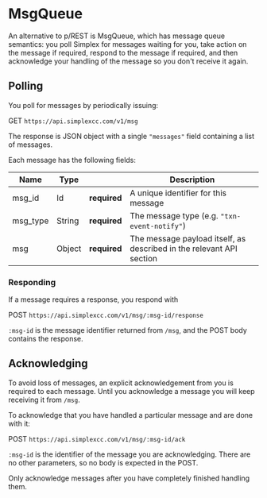 # MsgQueue #

An alternative to p/REST is MsgQueue, which has message queue semantics: you poll Simplex for messages waiting for you, take action on the message if required, respond to the message if required, and then acknowledge your handling of the message so you don't receive it again.

## Polling ##

You poll for messages by periodically issuing:  

<span class="http-verb http-get">GET</span> `https://api.simplexcc.com/v1/msg`

The response is JSON object with a single `"messages"` field containing a list of messages.

Each message has the following fields:

Name     | Type   |              | Description
-------- | ------ | -------------| -----------
msg_id   | Id     | **required** | A unique identifier for this message
msg_type | String | **required** | The message type (e.g. `"txn-event-notify"`)
msg      | Object | **required** | The message payload itself, as described in the relevant API section

### Responding ###

If a message requires a response, you respond with

<span class="http-verb http-post">POST</span> `https://api.simplexcc.com/v1/msg/:msg-id/response`

`:msg-id` is the message identifier returned from `/msg`, and the POST body contains the response.

## Acknowledging ##

To avoid loss of messages, an explicit acknowledgement from you is required to each message. Until you acknowledge a message you will keep receiving it from `/msg`.

To acknowledge that you have handled a particular message and are done with it:

<span class="http-verb http-post">POST</span> `https://api.simplexcc.com/v1/msg/:msg-id/ack`

`:msg-id` is the identifier of the message you are acknowledging. There are no other parameters, so no body is expected in the POST.

<aside class="warning">
Only acknowledge messages after you have completely finished handling them.
</aside>

[modeline]: # ( vim: set ts=2 sw=2 expandtab wrap linebreak: )
